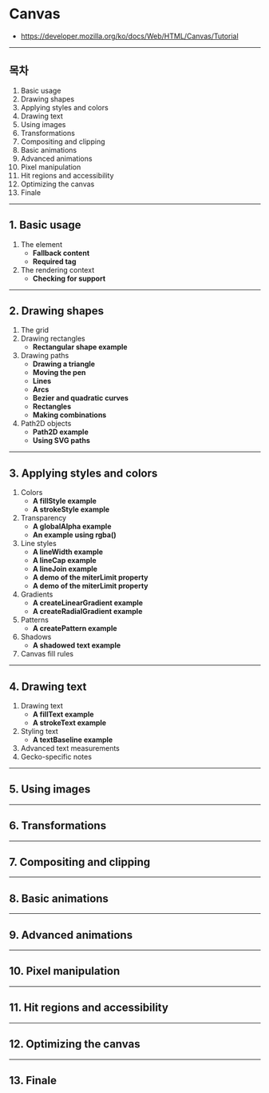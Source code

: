 # Canvas

- https://developer.mozilla.org/ko/docs/Web/HTML/Canvas/Tutorial

---

## 목차

1. Basic usage
2. Drawing shapes
3. Applying styles and colors
4. Drawing text
5. Using images
6. Transformations
7. Compositing and clipping
8. Basic animations
9. Advanced animations
10. Pixel manipulation
11. Hit regions and accessibility
12. Optimizing the canvas
13. Finale

---

## 1. Basic usage

1. The <code><canvas></code> element
   - **Fallback content**
   - **Required </canvas> tag**
2. The rendering context
   - **Checking for support**

---

## 2. Drawing shapes

1. The grid
2. Drawing rectangles
   - **Rectangular shape example**
3. Drawing paths
   - **Drawing a triangle**
   - **Moving the pen**
   - **Lines**
   - **Arcs**
   - **Bezier and quadratic curves**
   - **Rectangles**
   - **Making combinations**
4. Path2D objects
   - **Path2D example**
   - **Using SVG paths**

---

## 3. Applying styles and colors

1. Colors
   - **A fillStyle example**
   - **A strokeStyle example**
2. Transparency
   - **A globalAlpha example**
   - **An example using rgba()**
3. Line styles
   - **A lineWidth example**
   - **A lineCap example**
   - **A lineJoin example**
   - **A demo of the miterLimit property**
   - **A demo of the miterLimit property**
4. Gradients
   - **A createLinearGradient example**
   - **A createRadialGradient example**
5. Patterns
   - **A createPattern example**
6. Shadows
   - **A shadowed text example**
7. Canvas fill rules

---

## 4. Drawing text

1. Drawing text
   - **A fillText example**
   - **A strokeText example**
2. Styling text
   - **A textBaseline example**
3. Advanced text measurements
4. Gecko-specific notes

---

## 5. Using images

---

## 6. Transformations

---

## 7. Compositing and clipping

---

## 8. Basic animations

---

## 9. Advanced animations

---

## 10. Pixel manipulation

---

## 11. Hit regions and accessibility

---

## 12. Optimizing the canvas

---

## 13. Finale
